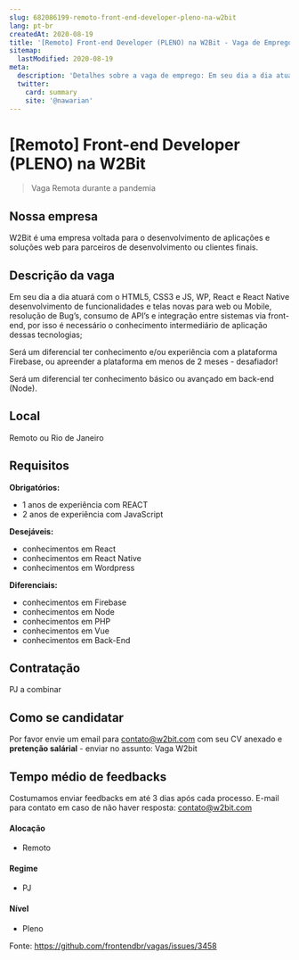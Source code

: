 ```yaml
---
slug: 682086199-remoto-front-end-developer-pleno-na-w2bit
lang: pt-br
createdAt: 2020-08-19
title: '[Remoto] Front-end Developer (PLENO) na W2Bit - Vaga de Emprego'
sitemap:
  lastModified: 2020-08-19
meta:
  description: 'Detalhes sobre a vaga de emprego: Em seu dia a dia atuará com o HTML5, CSS3 e JS, WP, React e React Native desenvolvimento de funcionalidades e telas novas para web ou Mobile, resolução de Bug’s, consumo de API’s e integração entre sistemas via front-end, por isso é necessário o conhecimento intermediário de aplicação dessas tecnologias; Será um diferencial ter conhecimento e/ou experiência com a plataforma Firebase, ou apreender a plataforma em menos de 2 meses - desafiador! Será um diferencial ter conhecimento básico ou avançado em back-end (Node).'
  twitter:
    card: summary
    site: '@nawarian'
---
```


# [Remoto] Front-end Developer (PLENO) na W2Bit

<!-- 
==================================================
POR FAVOR, SÓ POSTE SE A VAGA FOR PARA FRONT-END!

Não faça distinção de gênero no título da vaga.

Use: "Front-End Developer" ao invés de 
"Desenvolvedor Front-End" \o/

Exemplo: `[São Paulo] Front-End Developer na NOME DA EMPRESA`
==================================================
-->

<!--
==================================================
Caso a vaga for remoto durante a pandemia deixar a linha abaixo
==================================================
-->
> Vaga Remota durante a pandemia

## Nossa empresa
W2Bit é uma empresa voltada para o desenvolvimento de aplicações e soluções web para parceiros de desenvolvimento ou clientes finais.

## Descrição da vaga
Em seu dia a dia atuará com o HTML5, CSS3 e JS, WP, React e React Native desenvolvimento de funcionalidades e telas novas para web ou Mobile, resolução de Bug’s, consumo de API’s e integração entre sistemas via front-end, por isso é necessário o conhecimento intermediário de aplicação dessas tecnologias;

Será um diferencial ter conhecimento e/ou experiência com a plataforma Firebase, ou apreender a plataforma em menos de 2 meses - desafiador!

Será um diferencial ter conhecimento básico ou avançado em back-end (Node).

## Local
Remoto ou Rio de Janeiro

## Requisitos

**Obrigatórios:**
- 1 anos de experiência com REACT
- 2 anos de experiência com JavaScript

**Desejáveis:**
- conhecimentos em React
- conhecimentos em React Native
- conhecimentos em Wordpress

**Diferenciais:**
- conhecimentos em Firebase
- conhecimentos em Node
- conhecimentos em PHP
- conhecimentos em Vue
- conhecimentos em Back-End

## Contratação
PJ a combinar

## Como se candidatar
Por favor envie um email para contato@w2bit.com com seu CV anexado e **pretenção salárial** - enviar no assunto: Vaga W2bit

## Tempo médio de feedbacks
Costumamos enviar feedbacks em até 3 dias após cada processo.
E-mail para contato em caso de não haver resposta: contato@w2bit.com

#### Alocação
- Remoto

#### Regime
- PJ

#### Nível
- Pleno

Fonte: https://github.com/frontendbr/vagas/issues/3458